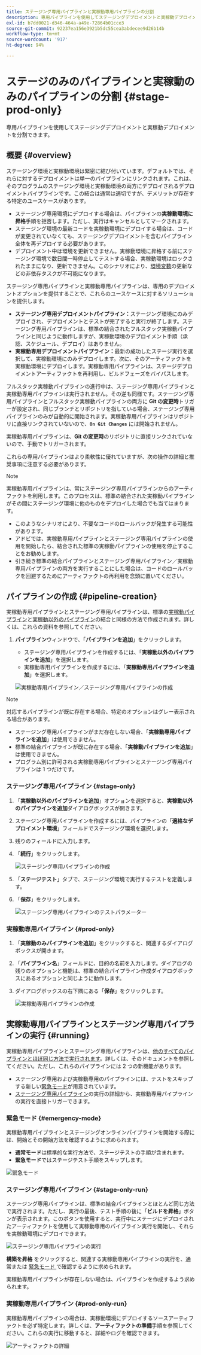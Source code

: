 ```yaml
---
title: ステージング専用パイプラインと実稼動専用パイプラインの分割
description: 専用パイプラインを使用してステージングデプロイメントと実稼動デプロイメントを分割する方法について説明します。
exl-id: b7dd0021-d346-464a-a49e-72864b01cce3
source-git-commit: 92237ea156e3921b5dc55cea3abdecee9d26b14b
workflow-type: tm+mt
source-wordcount: '917'
ht-degree: 94%

---
```


# ステージのみのパイプラインと実稼動のみのパイプラインの分割 {#stage-prod-only}

専用パイプラインを使用してステージングデプロイメントと実稼動デプロイメントを分割できます。

## 概要 {#overview}

ステージング環境と実稼動環境は緊密に結び付いています。デフォルトでは、それらに対するデプロイメントは単一のパイプラインにリンクされます。これは、そのプログラムのステージング環境と実稼動環境の両方にデプロイされるデプロイメントパイプラインです。この結合は通常は適切ですが、デメリットが存在する特定のユースケースがあります。

* ステージング専用環境にデプロイする場合は、パイプラインの&#x200B;**実稼動環境に昇格**&#x200B;手順を拒否します。ただし、実行はキャンセルとしてマークされます。
* ステージング環境の最新コードを実稼動環境にデプロイする場合は、コードが変更されていなくても、ステージングデプロイメントを含むパイプライン全体を再デプロイする必要があります。
* デプロイメント中は環境を更新できません。実稼動環境に昇格する前にステージング環境で数日間一時停止してテストする場合、実稼動環境はロックされたままになり、更新できません。このシナリオにより、[環境変数](/help/getting-started/build-environment.md#environment-variables)の更新などの非依存タスクが不可能になります。

ステージング専用パイプラインと実稼動専用パイプラインは、専用のデプロイメントオプションを提供することで、これらのユースケースに対するソリューションを提供します。

* **ステージング専用デプロイメントパイプライン：**&#x200B;ステージング環境にのみデプロイされ、デプロイメントとテストが完了すると実行が終了します。ステージング専用パイプラインは、標準の結合されたフルスタック実稼動パイプラインと同じように動作しますが、実稼動環境のデプロイメント手順（承認、スケジュール、デプロイ）はありません。
* **実稼動専用デプロイメントパイプライン：**&#x200B;最新の成功したステージ実行を選択して、実稼動環境にのみデプロイします。次に、そのアーティファクトを実稼動環境にデプロイします。実稼動専用パイプラインは、ステージデプロイメントアーティファクトを再利用し、ビルドフェーズをバイパスします。

フルスタック実稼動パイプラインの進行中は、ステージング専用パイプラインと実稼動専用パイプラインは実行されません。その逆も同様です。ステージング専用パイプラインとフルスタック実稼動パイプラインの両方に **Git の変更時**&#x200B;トリガーが設定され、同じブランチとリポジトリを指している場合、ステージング専用パイプラインのみが自動的に開始されます。実稼動専用パイプラインはリポジトリに直接リンクされていないので、**`On Git Changes`** には開始されません。

実稼動専用パイプラインは、**Git の変更時**&#x200B;のリポジトリに直接リンクされていないので、手動でトリガーされます。

これらの専用パイプラインはより柔軟性に優れていますが、次の操作の詳細と推奨事項に注意する必要があります。

>[!NOTE]
>
>実稼動専用パイプラインは、常にステージング専用パイプラインからのアーティファクトを利用します。このプロセスは、標準の結合された実稼動パイプラインがその間にステージング環境に他のものをデプロイした場合でも当てはまります。
>
>* このようなシナリオにより、不要なコードのロールバックが発生する可能性があります。
>* アドビでは、実稼動専用パイプラインとステージング専用パイプラインの使用を開始したら、結合された標準の実稼動パイプラインの使用を停止することをお勧めします。
>* 引き続き標準の結合パイプラインとステージング専用パイプライン／実稼動専用パイプラインの両方を実行することにした場合は、コードのロールバックを回避するためにアーティファクトの再利用を念頭に置いてください。

## パイプラインの作成 {#pipeline-creation}

実稼動専用パイプラインとステージング専用パイプラインは、標準の[実稼動パイプライン](/help/using/production-pipelines.md)と[実稼動以外のパイプライン](/help/using/non-production-pipelines.md)の結合と同様の方法で作成されます。詳しくは、これらの資料を参照してください。

1. **パイプライン**&#x200B;ウィンドウで、「**パイプラインを追加**」をクリックします。

   * ステージング専用パイプラインを作成するには、「**実稼動以外のパイプラインを追加**」を選択します。
   * 実稼動専用パイプラインを作成するには、「**実稼動専用パイプラインを追加**」を選択します。

   ![実稼動専用パイプライン／ステージング専用パイプラインの作成](/help/assets/configure-pipelines/prod-stage-pipelines.png)

>[!NOTE]
>
>対応するパイプラインが既に存在する場合、特定のオプションはグレー表示される場合があります。
>
>* ステージング専用パイプラインがまだ存在しない場合、「**実稼動専用パイプラインを追加**」は使用できません。
>* 標準の結合パイプラインが既に存在する場合、「**実稼動パイプラインを追加**」は使用できません。
>* プログラム別に許可される実稼動専用パイプラインとステージング専用パイプラインは 1 つだけです。

### ステージング専用パイプライン {#stage-only}

1. 「**実稼動以外のパイプラインを追加**」オプションを選択すると、**実稼動以外のパイプラインを追加**&#x200B;ダイアログボックスが開きます。
1. ステージング専用パイプラインを作成するには、パイプラインの「**適格なデプロイメント環境**」フィールドでステージング環境を選択します。
1. 残りのフィールドに入力します。
1. 「**続行**」をクリックします。

   ![ステージング専用パイプラインの作成](/help/assets/configure-pipelines/stage-only.png)

1. 「**ステージテスト**」タブで、ステージング環境で実行するテストを定義します。
1. 「**保存**」をクリックします。

   ![ステージング専用パイプラインのテストパラメーター](/help/assets/configure-pipelines/stage-only-test.png)

### 実稼動専用パイプライン {#prod-only}

1. 「**実稼動のみパイプラインを追加**」をクリックすると、関連するダイアログボックスが開きます。
1. 「**パイプライン名**」フィールドに、目的の名前を入力します。ダイアログの残りのオプションと機能は、標準の結合パイプライン作成ダイアログボックスにあるオプションと同じように動作します。
1. ダイアログボックスの右下隅にある「**保存**」をクリックします。

   ![実稼動専用パイプラインの作成](/help/assets/configure-pipelines/prod-only-pipeline.png)

## 実稼動専用パイプラインとステージング専用パイプラインの実行 {#running}

実稼動専用パイプラインとステージング専用パイプラインは、[他のすべてのパイプラインとほぼ同じ方法で実行されます](/help/using/managing-pipelines.md#running-pipelines)。詳しくは、そのドキュメントを参照してください。ただし、これらのパイプラインには 2 つの新機能があります。

* ステージング専用および実稼動専用のパイプラインには、テストをスキップする新しい[緊急モード](#emergency-mode)が用意されています。
* [ステージング専用パイプライン](#stage-only-run)の実行の詳細から、実稼動専用パイプラインの実行を直接トリガーできます。

### 緊急モード {#emergency-mode}

実稼動専用パイプラインとステージングオンラインパイプラインを開始する際には、開始とその開始方法を確認するように求められます。

* **通常モード**&#x200B;は標準的な実行方法で、ステージテストの手順が含まれます。
* **緊急モード**&#x200B;ではステージテスト手順をスキップします。

![緊急モード](/help/assets/configure-pipelines/emergency-mode.png)

### ステージング専用パイプライン {#stage-only-run}

ステージング専用パイプラインは、標準の結合パイプラインとほとんど同じ方法で実行されます。ただし、実行の最後、テスト手順の後に「**ビルドを昇格**」ボタンが表示されます。このボタンを使用すると、実行中にステージにデプロイされたアーティファクトを使用して実稼動専用のパイプライン実行を開始し、それらを実稼動環境にデプロイできます。

![ステージング専用パイプラインの実行](/help/assets/configure-pipelines/stage-only-pipeline-run.png)

**構築を昇格** をクリックすると、関連する実稼動専用パイプラインの実行を、通常または [ 緊急モード ](#emergency-mode) で確認するように求められます。

実稼動専用パイプラインが存在しない場合は、パイプラインを作成するよう求められます。

### 実稼動専用パイプライン {#prod-only-run}

実稼動専用パイプラインの場合は、実稼動環境にデプロイするソースアーティファクトを必ず特定します。詳しくは、**アーティファクトの準備**&#x200B;手順を参照してください。これらの実行に移動すると、詳細やログを確認できます。

![アーティファクトの詳細](/help/assets/configure-pipelines/prod-only-pipeline-run.png)

